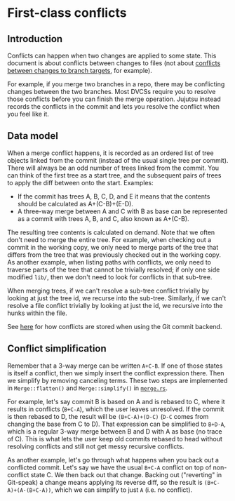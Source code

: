 # First-class conflicts

## Introduction

Conflicts can happen when two changes are applied to some state. This document
is about conflicts between changes to files (not about [conflicts between
changes to branch targets](concurrency.md), for example).

For example, if you merge two branches in a repo, there may be conflicting
changes between the two branches. Most DVCSs require you to resolve those
conflicts before you can finish the merge operation. Jujutsu instead records
the conflicts in the commit and lets you resolve the conflict when you feel like
it.

## Data model

When a merge conflict happens, it is recorded as an ordered list of tree objects
linked from the commit (instead of the usual single tree per commit). There will
always be an odd number of trees linked from the commit. You can think of the
first tree as a start tree, and the subsequent pairs of trees to apply the diff
between onto the start. Examples:

- If the commit has trees A, B, C, D, and E it means that the contents should be
  calculated as A+(C-B)+(E-D).
- A three-way merge between A and C with B as base can be represented as a
  commit with trees A, B, and C, also known as A+(C-B).

The resulting tree contents is calculated on demand. Note that we often don't
need to merge the entire tree. For example, when checking out a commit in the
working copy, we only need to merge parts of the tree that differs from the
tree that was previously checked out in the working copy. As another example,
when listing paths with conflicts, we only need to traverse parts of the tree
that cannot be trivially resolved; if only one side modified `lib/`, then we
don't need to look for conflicts in that sub-tree.

When merging trees, if we can't resolve a sub-tree conflict trivially by looking
at just the tree id, we recurse into the sub-tree. Similarly, if we can't
resolve a file conflict trivially by looking at just the id, we recursive into
the hunks within the file.

See [here](../git-compatibility.md#format-mapping-details) for how conflicts are
stored when using the Git commit backend.

## Conflict simplification

Remember that a 3-way merge can be written `A+C-B`. If one of those states is
itself a conflict, then we simply insert the conflict expression there. Then we
simplify by removing canceling terms. These two steps are implemented in
`Merge::flatten()` and `Merge::simplify()` in [`merge.rs`][merge-rs].

For example, let's say commit B is based on A and is rebased to C, where it
results in conflicts (`B+C-A`), which the user leaves unresolved. If the commit
is then rebased to D, the result will be `(B+C-A)+(D-C)` (`D-C` comes from
changing the base from C to D). That expression can be simplified to `B+D-A`,
which is a regular 3-way merge between B and D with A as base (no trace of C).
This is what lets the user keep old commits rebased to head without resolving
conflicts and still not get messy recursive conflicts.

As another example, let's go through what happens when you back out a conflicted
commit. Let's say we have the usual `B+C-A` conflict on top of non-conflict
state C. We then back out that change. Backing out ("reverting" in Git-speak) a
change means applying its reverse diff, so the result is `(B+C-A)+(A-(B+C-A))`,
which we can simplify to just `A` (i.e. no conflict).

[merge-rs]: https://github.com/martinvonz/jj/blob/main/lib/src/merge.rs

